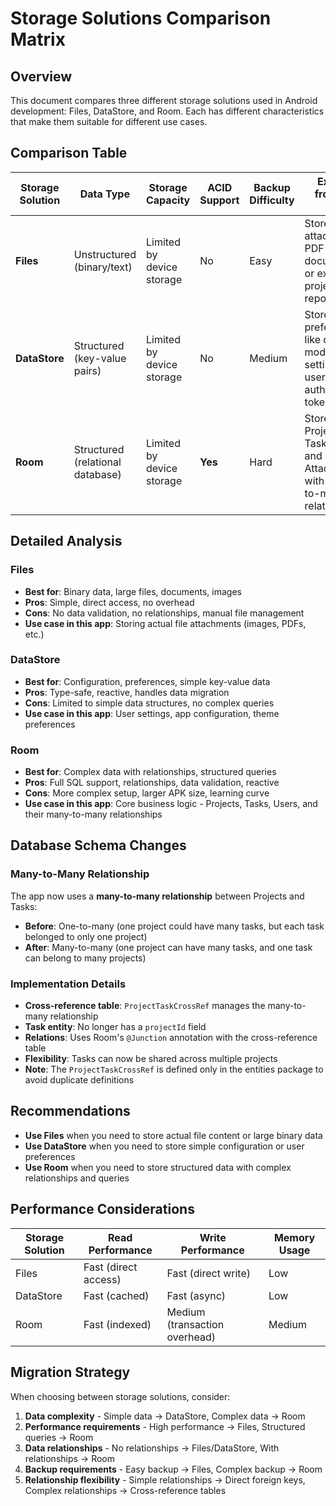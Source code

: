 # Storage Solutions Comparison Matrix

## Overview
This document compares three different storage solutions used in Android development: Files, DataStore, and Room. Each has different characteristics that make them suitable for different use cases.

## Comparison Table

| Storage Solution | Data Type | Storage Capacity | ACID Support | Backup Difficulty | Example from This App |
|------------------|------------|------------------|--------------|-------------------|----------------------|
| **Files** | Unstructured (binary/text) | Limited by device storage | No | Easy | Store image attachments, PDF documents, or exported project reports |
| **DataStore** | Structured (key-value pairs) | Limited by device storage | No | Medium | Store user preferences like dark mode, app settings, or user authentication tokens |
| **Room** | Structured (relational database) | Limited by device storage | **Yes** | Hard | Store Projects, Tasks, Users, and Attachments with many-to-many relationships |

## Detailed Analysis

### Files
- **Best for**: Binary data, large files, documents, images
- **Pros**: Simple, direct access, no overhead
- **Cons**: No data validation, no relationships, manual file management
- **Use case in this app**: Storing actual file attachments (images, PDFs, etc.)

### DataStore
- **Best for**: Configuration, preferences, simple key-value data
- **Pros**: Type-safe, reactive, handles data migration
- **Cons**: Limited to simple data structures, no complex queries
- **Use case in this app**: User settings, app configuration, theme preferences

### Room
- **Best for**: Complex data with relationships, structured queries
- **Pros**: Full SQL support, relationships, data validation, reactive
- **Cons**: More complex setup, larger APK size, learning curve
- **Use case in this app**: Core business logic - Projects, Tasks, Users, and their many-to-many relationships

## Database Schema Changes

### Many-to-Many Relationship
The app now uses a **many-to-many relationship** between Projects and Tasks:
- **Before**: One-to-many (one project could have many tasks, but each task belonged to only one project)
- **After**: Many-to-many (one project can have many tasks, and one task can belong to many projects)

### Implementation Details
- **Cross-reference table**: `ProjectTaskCrossRef` manages the many-to-many relationship
- **Task entity**: No longer has a `projectId` field
- **Relations**: Uses Room's `@Junction` annotation with the cross-reference table
- **Flexibility**: Tasks can now be shared across multiple projects
- **Note**: The `ProjectTaskCrossRef` is defined only in the entities package to avoid duplicate definitions

## Recommendations

- **Use Files** when you need to store actual file content or large binary data
- **Use DataStore** when you need to store simple configuration or user preferences
- **Use Room** when you need to store structured data with complex relationships and queries

## Performance Considerations

| Storage Solution | Read Performance | Write Performance | Memory Usage |
|------------------|------------------|-------------------|--------------|
| Files | Fast (direct access) | Fast (direct write) | Low |
| DataStore | Fast (cached) | Fast (async) | Low |
| Room | Fast (indexed) | Medium (transaction overhead) | Medium |

## Migration Strategy

When choosing between storage solutions, consider:
1. **Data complexity** - Simple data → DataStore, Complex data → Room
2. **Performance requirements** - High performance → Files, Structured queries → Room
3. **Data relationships** - No relationships → Files/DataStore, With relationships → Room
4. **Backup requirements** - Easy backup → Files, Complex backup → Room
5. **Relationship flexibility** - Simple relationships → Direct foreign keys, Complex relationships → Cross-reference tables
